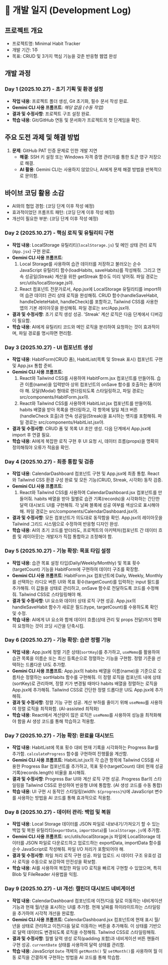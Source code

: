 # 📝 개발 일지 (Development Log)

## 프로젝트 개요
- 프로젝트명: Minimal Habit Tracker
- 개발 기간: 1주
- 목표: CRUD 및 3가지 핵심 기능을 갖춘 반응형 웹앱 완성

## 개발 과정
### Day 1 (2025.10.27) - 초기 기획 및 환경 설정
- **작업 내용**: 프로젝트 폴더 생성, Git 초기화, 필수 문서 작성 완료.
- **Gemini CLI 사용 프롬프트**: *해당 없음 (수동 작업)*
- **결과 및 수정사항**: 프로젝트 구조 설정 완료.
- **학습 내용**: Git/GitHub 연동 및 문서화가 프로젝트의 첫 단계임을 확인.

## 주요 도전 과제 및 해결 방법
1. **문제**: GitHub PAT 인증 문제로 인한 개발 지연
   - **해결**: SSH 키 설정 또는 Windows 자격 증명 관리자를 통한 토큰 영구 저장으로 해결.
   - **AI 활용**: Gemini CLI는 사용하지 않았으나, AI에게 문제 해결 방법을 반복적으로 문의함.

## 바이브 코딩 활용 소감
- AI와의 협업 경험: (코딩 단계 이후 작성 예정)
- 효과적이었던 프롬프트 패턴: (코딩 단계 이후 작성 예정)
- 개선이 필요한 부분: (코딩 단계 이후 작성 예정)

### Day 2 (2025.10.27) - 핵심 로직 및 유틸리티 구현
- **작업 내용**: LocalStorage 유틸리티(`localStorage.js`) 및 메인 상태 관리 로직(`App.jsx`) 구현 완료.
- **Gemini CLI 사용 프롬프트**:
  1. Local Storage를 사용하여 습관 데이터를 저장하고 불러오는 순수 JavaScript 유틸리티 함수(loadHabits, saveHabits)를 작성해줘. 그리고 연속 성공일(Streak) 계산을 위한 getStreak 함수도 미리 넣어줘. 파일 경로는 src/utils/localStorage.js야.
  2. React 컴포넌트 전문가로서, App.jsx에 LocalStorage 유틸리티를 import하여 습관 데이터 관리 상태 로직을 완성해줘. CRUD 함수(handleSaveHabit, handleDeleteHabit, handleCheck)를 포함하고, Tailwind CSS를 사용한 앱의 기본 레이아웃을 완성해줘. 파일 경로는 src/App.jsx야.
- **결과 및 수정사항**: 초기 로직 생성 성공. 'Streak' 계산 로직은 다음 단계에서 디버깅이 필요함.
- **학습 내용**: AI에게 유틸리티 코드와 메인 로직을 분리하여 요청하는 것이 효과적이며, 파일 경로를 명시하면 편리함.

### Day 3 (2025.10.27) - UI 컴포넌트 생성
- **작업 내용**: HabitForm(CRUD 폼), HabitList(목록 및 Streak 표시) 컴포넌트 구현 및 App.jsx 통합 준비.
- **Gemini CLI 사용 프롬프트**:
  1. React와 Tailwind CSS를 사용하여 HabitForm.jsx 컴포넌트를 만들어줘. 습관 이름(name)을 입력받아 상위 컴포넌트의 onSave 함수를 호출하는 폼이어야 해. 모달(Modal) 형태로 렌더링되도록 스타일링하고, 파일 경로는 src/components/HabitForm.jsx야.
  2. React와 Tailwind CSS를 사용하여 HabitList.jsx 컴포넌트를 만들어줘. habits 배열을 받아 목록을 렌더링하고, 각 항목에 일일 체크 버튼(handleCheck 호출)과 연속 성공일(Streak)을 표시하는 뱃지를 포함해줘. 파일 경로는 src/components/HabitList.jsx야.
- **결과 및 수정사항**: CRUD 폼 및 목록 UI 초안 생성. 다음 단계에서 App.jsx에 import 후 연결 필요.
- **학습 내용**: AI에게 복잡한 로직 구현 후 UI 요청 시, 데이터 흐름(props)을 명확히 정의해줘야 오류가 적음을 확인.

### Day 4 (2025.10.27) - 최종 통합 및 검증
- **작업 내용**: CalendarDashboard 컴포넌트 구현 및 App.jsx에 최종 통합. React와 Tailwind CSS 환경 구성 완료 및 모든 기능(CRUD, Streak, 시각화) 동작 검증.
- **Gemini CLI 사용 프롬프트**:
  1. React와 Tailwind CSS를 사용하여 CalendarDashboard.jsx 컴포넌트를 만들어줘. habits 배열을 받아 월별로 습관 기록(records)을 시각화하는 간단한 달력 대시보드 UI를 구현해줘. 각 날짜 블록에 성공 여부를 색상으로 표시해야 해. 파일 경로는 src/components/CalendarDashboard.jsx야.
- **결과 및 수정사항**: 모든 컴포넌트가 의도대로 동작함을 확인. App.jsx의 레이아웃을 Tailwind 그리드 시스템으로 수정하여 반응형 디자인 완성.
- **학습 내용**: AI의 초기 코드를 받더라도, 프로젝트의 아키텍처(컴포넌트 간 데이터 흐름 및 레이아웃)는 개발자가 직접 통합하고 조정해야 함.

### Day 5 (2025.10.27) - 기능 확장: 목표 타입 설정
- **작업 내용**: 습관 목표 설정 타입(Daily/Weekly/Monthly) 및 목표 횟수(targetCount) 기능을 HabitForm에 구현하여 데이터 구조를 확장함.
- **Gemini CLI 사용 프롬프트**: HabitForm.jsx 컴포넌트에 Daily, Weekly, Monthly를 선택하는 라디오 버튼 UI와 목표 횟수(targetCount)를 입력하는 input 필드를 추가해줘. 이 값들을 상태로 관리하고, onSave 함수로 전달하도록 코드를 수정해줘. Tailwind CSS로 스타일링해야 해.
- **결과 및 수정사항**: UI 요소와 데이터 상태 로직 구현 성공. App.jsx의 handleSaveHabit 함수가 새로운 필드(type, targetCount)를 수용하도록 확인 및 수정.
- **학습 내용**: AI에게 UI 요소와 함께 데이터 흐름(상태 관리 및 props 전달)까지 명확히 요청하는 것이 코딩 시간을 단축시킴.

### Day 6 (2025.10.27) - 기능 확장: 습관 정렬 기능
- **작업 내용**: App.jsx에 정렬 기준 상태(`sortKey`)를 추가하고, `useMemo`를 활용하여 습관 목록을 이름순 또는 최신 등록순으로 정렬하는 기능을 구현함. 정렬 기준을 선택하는 드롭다운 UI도 추가함.
- **Gemini CLI 사용 프롬프트**: App.jsx의 habits 배열을 이름(name)을 기준으로 오름차순 정렬하는 sortHabits 함수를 구현해줘. 이 정렬 로직을 컴포넌트 내에 상태(sortKey)로 관리하며, 정렬 키가 변경될 때마다 habits 배열을 정렬하는 로직을 App.jsx에 추가해줘. Tailwind CSS로 간단한 정렬 드롭다운 UI도 App.jsx에 추가해줘.
- **결과 및 수정사항**: 정렬 기능 구현 성공. 계산 부하를 줄이기 위해 `useMemo`를 사용하여 정렬 로직을 최적화함. (AI-assisted 최적화)
- **학습 내용**: React에서 계산량이 많은 로직은 `useMemo`를 사용하여 성능을 최적화해야 함을 AI 생성 코드를 통해 학습하고 적용함.

### Day 7 (2025.10.27) - 기능 확장: 완료율 대시보드
- **작업 내용**: HabitList에 목표 횟수 대비 현재 기록을 시각화하는 Progress Bar를 추가함. `calculateProgress` 함수를 구현하여 진행률을 계산함.
- **Gemini CLI 사용 프롬프트**: HabitList.jsx의 각 습관 항목에 Tailwind CSS를 사용한 Progress Bar 컴포넌트를 추가하고, 목표 횟수(targetCount) 대비 현재 성공 기록(records.length) 비율을 표시해줘.
- **결과 및 수정사항**: Progress Bar UI와 계산 로직 구현 성공. Progress Bar의 스타일링을 Tailwind CSS로 완성하여 반응형 UI에 통합함. (AI 생성 코드를 수동 통합)
- **학습 내용**: UI 구현 시 동적인 스타일링(width: `${progress}%`)에 JavaScript 변수를 사용하는 방법을 AI 코드를 통해 효과적으로 적용함.

### Day 8 (2025.10.27) - 데이터 관리: 백업 및 복원
- **작업 내용**: Local Storage 데이터를 JSON 파일로 내보내기/가져오기 할 수 있는 백업 및 복원 유틸리티(`exportData`, `importData`)를 `localStorage.js`에 추가함.
- **Gemini CLI 사용 프롬프트**: src/utils/localStorage.js 파일에 LocalStorage 데이터를 JSON 파일로 다운로드하고 업로드하는 exportData, importData 함수를 순수 JavaScript로 작성해줘. 파일 I/O 처리가 포함되어야 해.
- **결과 및 수정사항**: 파일 처리 로직 구현 성공. 파일 업로드 시 데이터 구조 유효성 검사 로직을 수동으로 보강하여 안전성을 확보함.
- **학습 내용**: AI를 사용하여 복잡한 파일 I/O 로직을 빠르게 구현할 수 있었으며, 특히 Blob 및 FileReader 사용법을 익힘.

### Day 9 (2025.10.27) - UI 개선: 캘린더 대시보드 네비게이션
- **작업 내용**: CalendarDashboard 컴포넌트에 이전/다음 달로 이동하는 네비게이션 기능과 현재 월/년을 표시하는 UI를 추가함. 현재 날짜를 하이라이트하는 스타일링을 추가하여 시각적 개선을 완료함.
- **Gemini CLI 사용 프롬프트**: CalendarDashboard.jsx 컴포넌트에 현재 표시 월/년을 상태로 관리하고 이전/다음 달로 이동하는 버튼을 추가해줘. 이 상태를 기반으로 달력 데이터도 변경되도록 로직을 수정해줘. Tailwind CSS로 스타일링해줘.
- **결과 및 수정사항**: 월별 달력 생성 로직(padding 포함)과 네비게이션 버튼 핸들러 구현 성공. `currentDate` 상태를 사용하여 달력 상태를 관리함.
- **학습 내용**: JavaScript `Date` 객체의 `getMonth()` 및 `setMonth()`를 사용하여 월 이동 로직을 간결하게 구현하는 방법을 AI 코드를 통해 학습함.